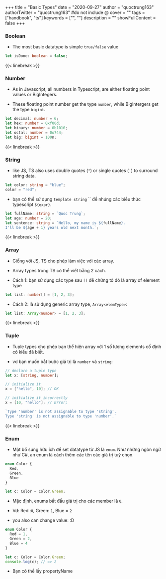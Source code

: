 +++
title = "Basic Types"
date = "2020-09-27"
author = "quoctrung163"
authorTwitter = "quoctrung163" #do not include @
cover = ""
tags = ["handbook", "ts"]
keywords = ["", ""]
description = ""
showFullContent = false
+++

### Boolean
- The most basic datatype is simple `true/false` value

```ts
let isDone: boolean = false;
```
{{< linebreak >}}

### Number
- As in Javascript, all numbers in Typescript, are either floating point values or BigIntegers.

- These floating point number get the type `number`, while BigIntergers get the type `bigint`.

```ts
let decimal: number = 6;
let hex: number = 0xf00d;
let binary: number = 0b1010;
let octal: number = 0o744;
let big: bigint = 100n;
```
{{< linebreak >}}

### String
- like JS, TS also uses double quotes (`"`) or single quotes (`'`) to surround string data.

```ts
let color: string = "blue";
color = "red";
```

- bạn có thể sử dụng `template string` `` 
để nhúng các biểu thức typescript `${expr}`.

```ts
let fullName: string = `Quoc Trung`;
let age: number = 20;
let sentence: string = `Hello, my name is ${fullName}. 
I'll be ${age + 1} years old next month.`;
```
{{< linebreak >}}

### Array
- Giống với JS, TS cho phép làm việc với các array.

- Array types trong TS có thể viết bằng 2 cách.

- Cách 1: bạn sử dụng các type sau `[]` để chứng tỏ đó là array of element type

```ts
let list: number[] = [1, 2, 3];
```

- Cách 2: là sử dụng generic array type, `Array<elemType>`:

```ts
let list: Array<number> = [1, 2, 3];
```
{{< linebreak >}}

### Tuple
- Tuple types cho phép bạn thể hiện array với 1 số lượng elements cố định có kiểu đã biết.

- vd bạn muốn bắt buộc giá trị là `number` và `string`:
```ts
// declare a tuple type
let x: [string, number];

// initialize it
x = ["hello", 10]; // OK

// initialize it incorrectly
x = [10, "hello"]; // Error;

`Type 'number' is not assignable to type 'string'.
Type 'string' is not assignable to type 'number'.`
```

{{< linebreak >}}

### Enum
- Một bổ sung hữu ích để set datatype từ JS là `enum`. Như những ngôn ngữ như C#, an enum là cách thêm các tên các giá trị tuỳ chọn.

```ts
enum Color {
  Red,
  Green,
  Blue
}

let c: Color = Color.Green;
```

- Mặc định, enums bắt đầu giá trị cho các member là `0`. 

- Vd: Red :`0`, Green: `1`, Blue = `2`

- you also can change value: :D

```ts
enum Color {
  Red = 1,
  Green = 2,
  Blue = 4
}

let c: Color = Color.Green;
console.log(c); // => 2
```

- Bạn có thể lấy propertyName

```ts

```